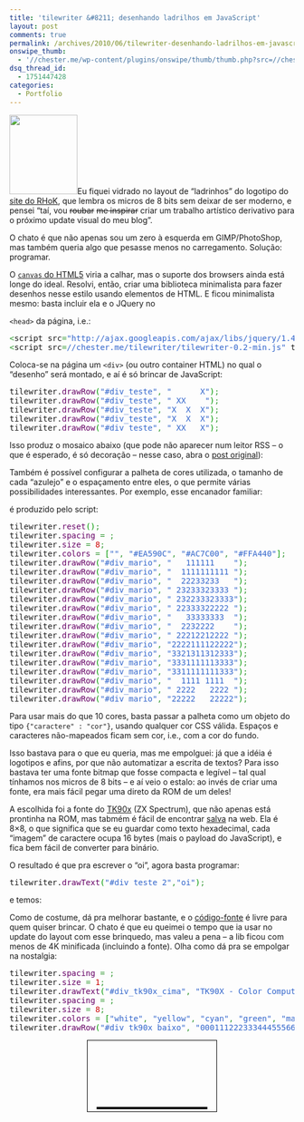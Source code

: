 ```yaml
---
title: 'tilewriter &#8211; desenhando ladrilhos em JavaScript'
layout: post
comments: true
permalink: /archives/2010/06/tilewriter-desenhando-ladrilhos-em-javascript.html
onswipe_thumb:
  - '//chester.me/wp-content/plugins/onswipe/thumb/thumb.php?src=//chester.me/wp-content/uploads/2010/06/mario.png&amp;w=600&amp;h=800&amp;zc=1&amp;q=75&amp;f=0'
dsq_thread_id:
  - 1751447428
categories:
  - Portfolio
---
```

<img src="//chester.me/wp-content/uploads/2010/06/mario.png" alt="" title="Super Mario em tiles" width="120" height="140" class="alignleft size-full wp-image-4131" />Eu fiquei vidrado no layout de &#8220;ladrinhos&#8221; do logotipo do [site do RHoK][1], que lembra os micros de 8 bits sem deixar de ser moderno, e pensei &#8220;taí, vou <del datetime="2010-06-20T14:22:59+00:00">roubar</del> <del datetime="2010-06-20T14:22:59+00:00">me inspirar</del> criar um trabalho artístico derivativo para o próximo update visual do meu blog&#8221;.

O chato é que não apenas sou um zero à esquerda em GIMP/PhotoShop, mas também queria algo que pesasse menos no carregamento. Solução: programar.

O [`canvas` do HTML5][2] viria a calhar, mas o suporte dos browsers ainda está longe do ideal. Resolvi, então, criar uma biblioteca minimalista para fazer desenhos nesse estilo usando elementos de HTML.<!--more--> E ficou minimalista mesmo: basta incluir ela e o JQuery no

`<head>` da página, i.e.:

<div class="code">
        <pre class="javascript" style="font-family:monospace;"><span style="color: #339933;">&lt;</span>script src<span style="color: #339933;">=</span><span style="color: #3366CC;">"http://ajax.googleapis.com/ajax/libs/jquery/1.4.2/jquery.min.js"</span> type<span style="color: #339933;">=</span><span style="color: #3366CC;">"text/javascript"</span><span style="color: #339933;">&gt;&lt;/</span>script<span style="color: #339933;">&gt;</span>
<span style="color: #339933;">&lt;</span>script src<span style="color: #339933;">=</span><span style="color: #3366CC;">//chester.me/tilewriter/tilewriter-0.2-min.js"</span> type<span style="color: #339933;">=</span><span style="color: #3366CC;">"text/javascript"</span><span style="color: #339933;">&gt;&lt;/</span>script<span style="color: #339933;">&gt;</span></pre>
</div>

Coloca-se na página um `<div>` (ou outro container HTML) no qual o &#8220;desenho&#8221; será montado, e aí é só brincar de JavaScript:

<div class="code">
        <pre class="javascript" style="font-family:monospace;">tilewriter.<span style="color: #660066;">drawRow</span><span style="color: #009900;">&#40;</span><span style="color: #3366CC;">"#div_teste"</span><span style="color: #339933;">,</span> <span style="color: #3366CC;">"      X"</span><span style="color: #009900;">&#41;</span><span style="color: #339933;">;</span>
tilewriter.<span style="color: #660066;">drawRow</span><span style="color: #009900;">&#40;</span><span style="color: #3366CC;">"#div_teste"</span><span style="color: #339933;">,</span> <span style="color: #3366CC;">" XX    "</span><span style="color: #009900;">&#41;</span><span style="color: #339933;">;</span>
tilewriter.<span style="color: #660066;">drawRow</span><span style="color: #009900;">&#40;</span><span style="color: #3366CC;">"#div_teste"</span><span style="color: #339933;">,</span> <span style="color: #3366CC;">"X  X  X"</span><span style="color: #009900;">&#41;</span><span style="color: #339933;">;</span>
tilewriter.<span style="color: #660066;">drawRow</span><span style="color: #009900;">&#40;</span><span style="color: #3366CC;">"#div_teste"</span><span style="color: #339933;">,</span> <span style="color: #3366CC;">"X  X  X"</span><span style="color: #009900;">&#41;</span><span style="color: #339933;">;</span>
tilewriter.<span style="color: #660066;">drawRow</span><span style="color: #009900;">&#40;</span><span style="color: #3366CC;">"#div_teste"</span><span style="color: #339933;">,</span> <span style="color: #3366CC;">" XX   X"</span><span style="color: #009900;">&#41;</span><span style="color: #339933;">;</span></pre>
</div>

Isso produz o mosaico abaixo (que pode não aparecer num leitor RSS &#8211; o que é esperado, é só decoração &#8211; nesse caso, abra o [post original][3]):

<div id="div_teste" style="text-align:center">
</div>




Também é possível configurar a palheta de cores utilizada, o tamanho de cada &#8220;azulejo&#8221; e o espaçamento entre eles, o que permite várias possibilidades interessantes. Por exemplo, esse encanador familiar:

<div id="div_mario" style="text-align:center">
</div>




é produzido pelo script:

<div class="code">
        <pre class="javascript" style="font-family:monospace;">tilewriter.<span style="color: #660066;">reset</span><span style="color: #009900;">&#40;</span><span style="color: #009900;">&#41;</span><span style="color: #339933;">;</span>
tilewriter.<span style="color: #660066;">spacing</span> <span style="color: #339933;">=</span> <span style="color: #CC0000;"></span><span style="color: #339933;">;</span>
tilewriter.<span style="color: #660066;">size</span> <span style="color: #339933;">=</span> <span style="color: #CC0000;">8</span><span style="color: #339933;">;</span>
tilewriter.<span style="color: #660066;">colors</span> <span style="color: #339933;">=</span> <span style="color: #009900;">&#91;</span><span style="color: #3366CC;">""</span><span style="color: #339933;">,</span> <span style="color: #3366CC;">"#EA590C"</span><span style="color: #339933;">,</span> <span style="color: #3366CC;">"#AC7C00"</span><span style="color: #339933;">,</span> <span style="color: #3366CC;">"#FFA440"</span><span style="color: #009900;">&#93;</span><span style="color: #339933;">;</span>
tilewriter.<span style="color: #660066;">drawRow</span><span style="color: #009900;">&#40;</span><span style="color: #3366CC;">"#div_mario"</span><span style="color: #339933;">,</span> <span style="color: #3366CC;">"   111111    "</span><span style="color: #009900;">&#41;</span><span style="color: #339933;">;</span>
tilewriter.<span style="color: #660066;">drawRow</span><span style="color: #009900;">&#40;</span><span style="color: #3366CC;">"#div_mario"</span><span style="color: #339933;">,</span> <span style="color: #3366CC;">"  1111111111 "</span><span style="color: #009900;">&#41;</span><span style="color: #339933;">;</span>
tilewriter.<span style="color: #660066;">drawRow</span><span style="color: #009900;">&#40;</span><span style="color: #3366CC;">"#div_mario"</span><span style="color: #339933;">,</span> <span style="color: #3366CC;">"  22233233   "</span><span style="color: #009900;">&#41;</span><span style="color: #339933;">;</span>
tilewriter.<span style="color: #660066;">drawRow</span><span style="color: #009900;">&#40;</span><span style="color: #3366CC;">"#div_mario"</span><span style="color: #339933;">,</span> <span style="color: #3366CC;">" 23233323333 "</span><span style="color: #009900;">&#41;</span><span style="color: #339933;">;</span>
tilewriter.<span style="color: #660066;">drawRow</span><span style="color: #009900;">&#40;</span><span style="color: #3366CC;">"#div_mario"</span><span style="color: #339933;">,</span> <span style="color: #3366CC;">" 232233323333"</span><span style="color: #009900;">&#41;</span><span style="color: #339933;">;</span>
tilewriter.<span style="color: #660066;">drawRow</span><span style="color: #009900;">&#40;</span><span style="color: #3366CC;">"#div_mario"</span><span style="color: #339933;">,</span> <span style="color: #3366CC;">" 22333322222 "</span><span style="color: #009900;">&#41;</span><span style="color: #339933;">;</span>
tilewriter.<span style="color: #660066;">drawRow</span><span style="color: #009900;">&#40;</span><span style="color: #3366CC;">"#div_mario"</span><span style="color: #339933;">,</span> <span style="color: #3366CC;">"   33333333  "</span><span style="color: #009900;">&#41;</span><span style="color: #339933;">;</span>
tilewriter.<span style="color: #660066;">drawRow</span><span style="color: #009900;">&#40;</span><span style="color: #3366CC;">"#div_mario"</span><span style="color: #339933;">,</span> <span style="color: #3366CC;">"  2232222    "</span><span style="color: #009900;">&#41;</span><span style="color: #339933;">;</span>
tilewriter.<span style="color: #660066;">drawRow</span><span style="color: #009900;">&#40;</span><span style="color: #3366CC;">"#div_mario"</span><span style="color: #339933;">,</span> <span style="color: #3366CC;">" 22212212222 "</span><span style="color: #009900;">&#41;</span><span style="color: #339933;">;</span>
tilewriter.<span style="color: #660066;">drawRow</span><span style="color: #009900;">&#40;</span><span style="color: #3366CC;">"#div_mario"</span><span style="color: #339933;">,</span> <span style="color: #3366CC;">"2222111122222"</span><span style="color: #009900;">&#41;</span><span style="color: #339933;">;</span>
tilewriter.<span style="color: #660066;">drawRow</span><span style="color: #009900;">&#40;</span><span style="color: #3366CC;">"#div_mario"</span><span style="color: #339933;">,</span> <span style="color: #3366CC;">"3321311312333"</span><span style="color: #009900;">&#41;</span><span style="color: #339933;">;</span>
tilewriter.<span style="color: #660066;">drawRow</span><span style="color: #009900;">&#40;</span><span style="color: #3366CC;">"#div_mario"</span><span style="color: #339933;">,</span> <span style="color: #3366CC;">"3331111113333"</span><span style="color: #009900;">&#41;</span><span style="color: #339933;">;</span>
tilewriter.<span style="color: #660066;">drawRow</span><span style="color: #009900;">&#40;</span><span style="color: #3366CC;">"#div_mario"</span><span style="color: #339933;">,</span> <span style="color: #3366CC;">"3311111111333"</span><span style="color: #009900;">&#41;</span><span style="color: #339933;">;</span>
tilewriter.<span style="color: #660066;">drawRow</span><span style="color: #009900;">&#40;</span><span style="color: #3366CC;">"#div_mario"</span><span style="color: #339933;">,</span> <span style="color: #3366CC;">"  1111 1111  "</span><span style="color: #009900;">&#41;</span><span style="color: #339933;">;</span>
tilewriter.<span style="color: #660066;">drawRow</span><span style="color: #009900;">&#40;</span><span style="color: #3366CC;">"#div_mario"</span><span style="color: #339933;">,</span> <span style="color: #3366CC;">" 2222   2222 "</span><span style="color: #009900;">&#41;</span><span style="color: #339933;">;</span>
tilewriter.<span style="color: #660066;">drawRow</span><span style="color: #009900;">&#40;</span><span style="color: #3366CC;">"#div_mario"</span><span style="color: #339933;">,</span> <span style="color: #3366CC;">"22222   22222"</span><span style="color: #009900;">&#41;</span><span style="color: #339933;">;</span></pre>
</div>

Para usar mais do que 10 cores, basta passar a palheta como um objeto do tipo `{"caractere" : "cor"}`, usando qualquer cor CSS válida. Espaços e caracteres não-mapeados ficam sem cor, i.e., com a cor do fundo.

Isso bastava para o que eu queria, mas me empolguei: já que a idéia é logotipos e afins, por que não automatizar a escrita de textos? Para isso bastava ter uma fonte bitmap que fosse compacta e legível &#8211; tal qual tínhamos nos micros de 8 bits &#8211; e aí veio o estalo: ao invés de criar uma fonte, era mais fácil pegar uma direto da ROM de um deles!

A escolhida foi a fonte do [TK90x][4] (ZX Spectrum), que não apenas está prontinha na ROM, mas tabmém é fácil de encontrar [salva][5] na web. Ela é 8&#215;8, o que significa que se eu guardar como texto hexadecimal, cada &#8220;imagem&#8221; de caractere ocupa 16 bytes (mais o payload do JavaScript), e fica bem fácil de converter para binário.

O resultado é que pra escrever o &#8220;oi&#8221;, agora basta programar:

<div class="code">
        <pre class="javascript" style="font-family:monospace;">tilewriter.<span style="color: #660066;">drawText</span><span style="color: #009900;">&#40;</span><span style="color: #3366CC;">"#div_teste_2"</span><span style="color: #339933;">,</span><span style="color: #3366CC;">"oi"</span><span style="color: #009900;">&#41;</span><span style="color: #339933;">;</span></pre>
</div>

e temos:

<div id="div_teste_2" style="text-align:center">
</div>




Como de costume, dá pra melhorar bastante, e o [código-fonte][6] é livre para quem quiser brincar. O chato é que eu queimei o tempo que ia usar no update do layout com esse brinquedo, mas valeu a pena &#8211; a lib ficou com menos de 4K minificada (incluindo a fonte). Olha como dá pra se empolgar na nostalgia:

<div class="code">
        <pre class="javascript" style="font-family:monospace;">tilewriter.<span style="color: #660066;">spacing</span> <span style="color: #339933;">=</span> <span style="color: #CC0000;"></span><span style="color: #339933;">;</span>
tilewriter.<span style="color: #660066;">size</span> <span style="color: #339933;">=</span> <span style="color: #CC0000;">1</span><span style="color: #339933;">;</span>
tilewriter.<span style="color: #660066;">drawText</span><span style="color: #009900;">&#40;</span><span style="color: #3366CC;">"#div_tk90x_cima"</span><span style="color: #339933;">,</span> <span style="color: #3366CC;">"TK90X - Color Computer"</span><span style="color: #009900;">&#41;</span><span style="color: #339933;">;</span>
tilewriter.<span style="color: #660066;">spacing</span> <span style="color: #339933;">=</span> <span style="color: #CC0000;"></span><span style="color: #339933;">;</span>
tilewriter.<span style="color: #660066;">size</span> <span style="color: #339933;">=</span> <span style="color: #CC0000;">8</span><span style="color: #339933;">;</span>
tilewriter.<span style="color: #660066;">colors</span> <span style="color: #339933;">=</span> <span style="color: #009900;">&#91;</span><span style="color: #3366CC;">"white"</span><span style="color: #339933;">,</span> <span style="color: #3366CC;">"yellow"</span><span style="color: #339933;">,</span> <span style="color: #3366CC;">"cyan"</span><span style="color: #339933;">,</span> <span style="color: #3366CC;">"green"</span><span style="color: #339933;">,</span> <span style="color: #3366CC;">"magenta"</span><span style="color: #339933;">,</span> <span style="color: #3366CC;">"red"</span><span style="color: #339933;">,</span> <span style="color: #3366CC;">"blue"</span><span style="color: #339933;">,</span> <span style="color: #3366CC;">"black"</span><span style="color: #009900;">&#93;</span><span style="color: #339933;">;</span>
tilewriter.<span style="color: #660066;">drawRow</span><span style="color: #009900;">&#40;</span><span style="color: #3366CC;">"#div_tk90x_baixo"</span><span style="color: #339933;">,</span> <span style="color: #3366CC;">"000111222333444555666777"</span><span style="color: #009900;">&#41;</span><span style="color: #339933;">;</span></pre>
</div>

<div id="div_tk90x_borda" style="text-align:center; border:1px solid black; padding:4px;;margin-left:auto;margin-right:auto;width:220px;">
  <div id="div_tk90x_cima" >
  </div>

  <p>
    <br /><br /><br /><br /><br />
  </p>

  <div id="div_tk90x_baixo" style="border:2px solid black;width:192px;margin-left:auto; margin-right:auto;">
  </div>
</div>

<p>
  <script src="//chester.me/tilewriter/tilewriter-0.2-min.js" type="text/javascript"></script>
  <script type="text/javascript">if(tilewriter){tilewriter.drawRow("#div_teste","      X");tilewriter.drawRow("#div_teste"," XX    ");tilewriter.drawRow("#div_teste","X  X  X");tilewriter.drawRow("#div_teste","X  X  X");tilewriter.drawRow("#div_teste"," XX   X");tilewriter.reset();tilewriter.spacing=0;tilewriter.size=8;tilewriter.colors=["","#EA590C","#AC7C00","#FFA440"];tilewriter.drawRow("#div_mario","   111111    ");tilewriter.drawRow("#div_mario","  1111111111 ");tilewriter.drawRow("#div_mario","  22233233   ");tilewriter.drawRow("#div_mario"," 23233323333 ");tilewriter.drawRow("#div_mario"," 232233323333");tilewriter.drawRow("#div_mario"," 22333322222 ");tilewriter.drawRow("#div_mario","   33333333  ");tilewriter.drawRow("#div_mario","  2232222    ");tilewriter.drawRow("#div_mario"," 22212212222 ");tilewriter.drawRow("#div_mario","2222111122222");tilewriter.drawRow("#div_mario","3321311312333");tilewriter.drawRow("#div_mario","3331111113333");tilewriter.drawRow("#div_mario","3311111111333");tilewriter.drawRow("#div_mario","  1111 1111  ");tilewriter.drawRow("#div_mario"," 2222   2222 ");tilewriter.drawRow("#div_mario","22222   22222");tilewriter.reset();tilewriter.drawText("#div_teste_2","oi");tilewriter.reset();tilewriter.spacing=0;tilewriter.size=1;tilewriter.drawText("#div_tk90x_cima","TK90X - Color Computer");tilewriter.spacing=0;tilewriter.size=8;tilewriter.colors=["white","yellow","cyan","green","magenta","red","blue","black"];tilewriter.drawRow("#div_tk90x_baixo","000111222333444555666777");}</script>
</p>

 [1]: http://www.rhok.org
 [2]: http://en.wikipedia.org/wiki/Canvas_element
 [3]: //chester.me/archives/2010/06/tilewriter-desenhando-ladrilhos-em-javascript.html
 [4]: http://www.tk90x.com.br/
 [5]: http://homepage.ntlworld.com/wholehog/stuart/fonts/index.html
 [6]: http://github.com/chesterbr/tilewriter/blob/master/tilewriter.js
